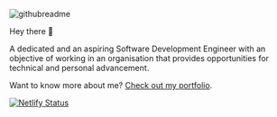 ![githubreadme](https://user-images.githubusercontent.com/76219802/214784756-67fd1ad9-3df6-428f-8618-fbb3c97c777a.svg)

Hey there 👋

A dedicated and an aspiring Software Development Engineer with an objective of working in an organisation that provides
opportunities for technical and personal advancement.

Want to know more about me? [Check out my portfolio](https://bakasrivatsa.netlify.app/).


[![Netlify Status](https://api.netlify.com/api/v1/badges/962b9abe-5a1f-4bb9-806c-7bd939dbbd0e/deploy-status)](https://app.netlify.com/sites/bakasrivatsa/deploys)

